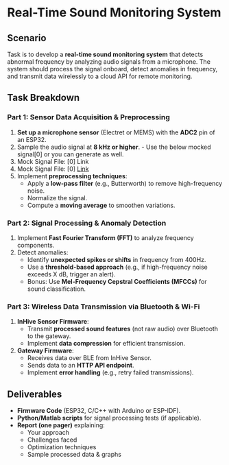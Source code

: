 # Real-Time Sound Monitoring System

## Scenario
 Task is to develop a **real-time sound monitoring system** that detects abnormal frequency by analyzing audio signals from a microphone. The system should process the signal onboard, detect anomalies in frequency, and transmit data wirelessly to a cloud API for remote monitoring.

## Task Breakdown

### Part 1: Sensor Data Acquisition & Preprocessing
1. **Set up a microphone sensor** (Electret or MEMS) with the **ADC2** pin of an ESP32.
2. Sample the audio signal at **8 kHz or higher**. - Use the below mocked signal[0] or you can generate as well.
3. Mock Signal File: [0] Link
4. Mock Signal File: [0] [Link](https://github.com/Satrudhan/Audio_signal_processing/blob/main/InHive_Sensor/scripts/mock_signal.npy)
5. Implement **preprocessing techniques**:
   - Apply a **low-pass filter** (e.g., Butterworth) to remove high-frequency noise.
   - Normalize the signal.
   - Compute a **moving average** to smoothen variations.

### Part 2: Signal Processing & Anomaly Detection
1. Implement **Fast Fourier Transform (FFT)** to analyze frequency components.
2. Detect anomalies:
   - Identify **unexpected spikes or shifts** in frequency from 400Hz.
   - Use a **threshold-based approach** (e.g., if high-frequency noise exceeds X dB, trigger an alert).
   - Bonus: Use **Mel-Frequency Cepstral Coefficients (MFCCs)** for sound classification.

### Part 3: Wireless Data Transmission via Bluetooth & Wi-Fi
1. **InHive Sensor Firmware**:
   - Transmit **processed sound features** (not raw audio) over Bluetooth to the gateway.
   - Implement **data compression** for efficient transmission.
2. **Gateway Firmware**:
   - Receives data over BLE from InHive Sensor.
   - Sends data to an **HTTP API endpoint**.
   - Implement **error handling** (e.g., retry failed transmissions).

## Deliverables
- **Firmware Code** (ESP32, C/C++ with Arduino or ESP-IDF).
- **Python/Matlab scripts** for signal processing tests (if applicable).
- **Report (one pager)** explaining:
  - Your approach
  - Challenges faced
  - Optimization techniques
  - Sample processed data & graphs
